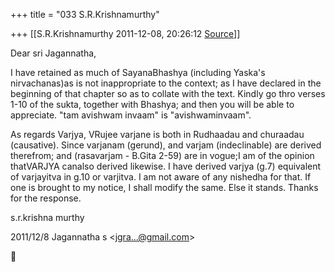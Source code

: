 +++
title = "033 S.R.Krishnamurthy"

+++
[[S.R.Krishnamurthy	2011-12-08, 20:26:12 [Source](https://groups.google.com/g/bvparishat/c/4Sf6qYT0uh4)]]



Dear sri Jagannatha,



I have retained as much of SayanaBhashya (including Yaska's nirvachanas)as is not inappropriate to the context; as I have declared in the beginning of that chapter so as to collate with the text. Kindly go thro verses 1-10 of the sukta, together with Bhashya; and then you will be able to appreciate. "tam avishwam invaam" is "avishwaminvaam".

As regards Varjya, VRujee varjane is both in Rudhaadau and churaadau (causative). Since varjanam (gerund), and varjam (indeclinable) are derived therefrom; and (rasavarjam - B.Gita 2-59) are in vogue;I am of the opinion thatVARJYA canalso derived likewise. I have derived varjya (g.7) equivalent of varjayitva in g.10 or varjitva. I am not aware of any nishedha for that. If one is brought to my notice, I shall modify the same. Else it stands. Thanks for the response.



s.r.krishna murthy  
  

2011/12/8 Jagannatha s \<[jgra...@gmail.com]()\>




